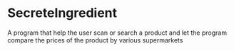 # SecreteIngredient

A program that help the user scan or search a product and let the program compare the prices of the product by various supermarkets
